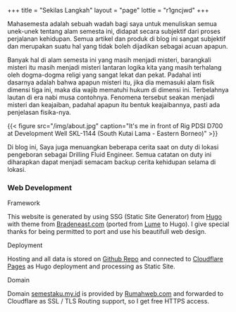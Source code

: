 +++
title = "Sekilas Langkah"
layout = "page"
lottie = "r1gncjwd"
+++

Mahasemesta adalah sebuah wadah bagi saya untuk menuliskan semua unek-unek tentang alam semesta ini, didapat secara subjektif dari proses perjalanan kehidupan. Semua artikel dan produk di blog ini sangat subjektif dan merupakan suatu hal yang tidak boleh dijadikan sebagai acuan apapun.

Banyak hal di alam semesta ini yang masih menjadi misteri, barangkali misteri itu masih menjadi misteri lantaran logika kita yang masih terhalang oleh dogma-dogma religi yang sangat lekat dan pekat. Padahal inti dasarnya adalah bahwa apapun misteri itu, jika dia memasuki alam fisik dimensi tiga ini, maka dia wajib mematuhi hukum di dimensi ini. Terbelahnya lautan di era nabi musa contohnya. Fenomena tersebut seakan menjadi misteri dan keajaiban, padahal apapun itu bentuk keajaibannya, pasti ada penjelasan fisika-nya.

{{< figure src="/img/about.jpg" caption="It's me in front of Rig PDSI D700 at Development Well SKL-1144 (South Kutai Lama - Eastern Borneo)" >}}

Di blog ini, Saya juga menuangkan beberapa cerita saat on duty di lokasi pengeboran sebagai Drilling Fluid Engineer. Semua catatan on duty ini diharapkan dapat menjadi semacam backup cerita kehidupan selama di lokasi.

### Web Development

Framework

This website is generated by using SSG (Static Site Generator) from [Hugo](https://gohugo.io/) with theme from [Bradeneast.com](https://github.com/bradeneast/bradeneast.com) (ported from [Lume](https://lume.land/showcase/) to Hugo). I give special thanks for being permitted to port and use his beautifull web design.

Deployment

Hosting and all data is stored on [Github Repo](https://github.com/fikriazh/simple) and connected to [Cloudflare Pages](https://pages.cloudflare.com/) as Hugo deployment and processing as Static Site.

Domain

Domain [semestaku.my.id](https://semestaku.my.id) is provided by [Rumahweb.com](https://www.rumahweb.com/) and forwarded to Cloudflare as SSL / TLS Routing support, so I get free HTTPS access.